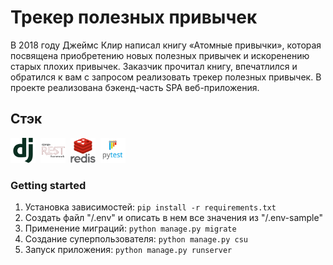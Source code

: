 # Трекер полезных привычек

 В 2018 году Джеймс Клир написал книгу «Атомные привычки», которая посвящена приобретению новых полезных привычек и искоренению старых плохих привычек. Заказчик прочитал книгу, впечатлился и обратился к вам с запросом реализовать трекер полезных привычек. В проекте реализована бэкенд-часть SPA веб-приложения.

## Стэк
<div>
   <img src="https://github.com/devicons/devicon/blob/master/icons/django/django-plain.svg" alt="django" width="40" height="40"/>&nbsp;
   <img src="https://github.com/devicons/devicon/blob/master/icons/djangorest/djangorest-original-wordmark.svg" alt="djangorest" width="40" height="40"/>&nbsp;
   <img src="https://github.com/devicons/devicon/blob/master/icons/redis/redis-original-wordmark.svg" alt="redis" width="40" height="40"/>&nbsp;
   <img src="https://github.com/devicons/devicon/blob/master/icons/pytest/pytest-original-wordmark.svg" alt="pytest" width="40" height="40"/>
</div>

### Getting started
1. Установка зависимостей:
`pip install -r requirements.txt`
2. Создать файл "/.env" и описать в нем все значения из "/.env-sample"
3. Применение миграций:
   `python manage.py migrate`
4. Создание суперпользователя:
   `python manage.py csu`
5. Запуск приложения:
   `python manage.py runserver`
